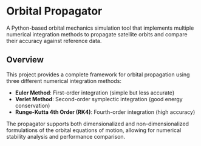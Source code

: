 # Orbital Propagator

A Python-based orbital mechanics simulation tool that implements multiple numerical integration methods to propagate satellite orbits and compare their accuracy against reference data.

## Overview

This project provides a complete framework for orbital propagation using three different numerical integration methods:
- **Euler Method**: First-order integration (simple but less accurate)
- **Verlet Method**: Second-order symplectic integration (good energy conservation)
- **Runge-Kutta 4th Order (RK4)**: Fourth-order integration (high accuracy)

The propagator supports both dimensionalized and non-dimensionalized formulations of the orbital equations of motion, allowing for numerical stability analysis and performance comparison.